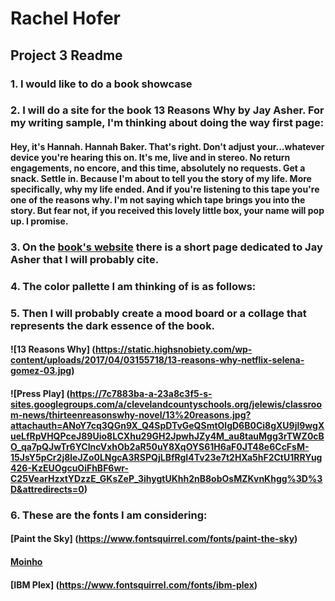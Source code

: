 # Rachel Hofer
## Project 3 Readme
### 1. I would like to do a book showcase
### 2. I will do a site for the book 13 Reasons Why by Jay Asher. For my writing sample, I'm thinking about doing the way first page:
#### Hey, it's Hannah. Hannah Baker. That's right. Don't adjust your...whatever device you're hearing this on. It's me, live and in stereo. No return engagements, no encore, and this time, absolutely no requests. Get a snack. Settle in. Because I'm about to tell you the story of my life. More specifically, why my life ended. And if you're listening to this tape you're one of the reasons why. I'm not saying which tape brings you into the story. But fear not, if you received this lovely little box, your name will pop up. I promise.
### 3. On the [book's website](http://www.thirteenreasonswhy.com/jayasher.html) there is a short page dedicated to Jay Asher that I will probably cite.
### 4. The color pallette I am thinking of is as follows:
### 5. Then I will probably create a mood board or a collage that represents the dark essence of the book.
#### ![13 Reasons Why] (https://static.highsnobiety.com/wp-content/uploads/2017/04/03155718/13-reasons-why-netflix-selena-gomez-03.jpg)
#### ![Press Play] (https://7c7883ba-a-23a8c3f5-s-sites.googlegroups.com/a/clevelandcountyschools.org/jelewis/classroom-news/thirteenreasonswhy-novel/13%20reasons.jpg?attachauth=ANoY7cq3QGn9X_Q4SpDTvGeQSmtOlgD6B0Ci8gXU9jl9wgXueLfRpVHQPceJ89Uio8LCXhu29GH2JpwhJZy4M_au8tauMgg3rTWZ0cBO_qa7pQJwTr6YCIncVxhOb2aR50uY8XqOYS61H6aF0JT48e6CcFsM-15JsY5pCr2j8leJZo0LNgcA3RSPQjLBfRgI4Tv23e7t2HXa5hF2CtU1RRYug426-KzEUOgcuOiFhBF6wr-C25VearHzxtYDzzE_GKsZeP_3ihygtUKhh2nB8obOsMZKvnKhgg%3D%3D&attredirects=0)
### 6. These are the fonts I am considering:
#### [Paint the Sky] (https://www.fontsquirrel.com/fonts/paint-the-sky)
#### [Moinho](https://www.fontsquirrel.com/fonts/moinho)
#### [IBM Plex] (https://www.fontsquirrel.com/fonts/ibm-plex)
